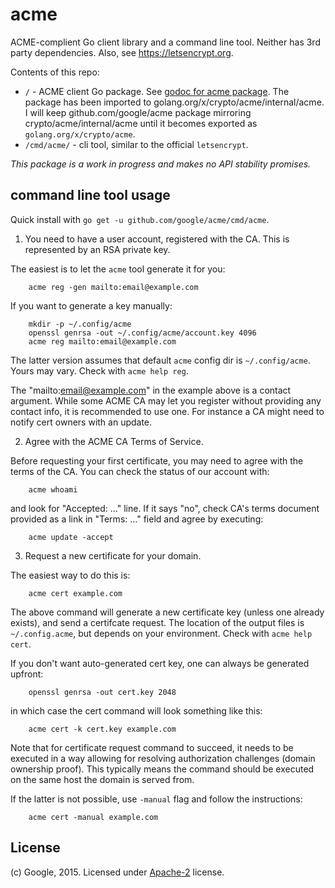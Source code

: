 # acme

ACME-complient Go client library and a command line tool. Neither has 3rd party dependencies.
Also, see https://letsencrypt.org.

Contents of this repo:

* `/` - ACME client Go package. See [godoc for acme package](https://godoc.org/github.com/google/acme).
  The package has been imported to golang.org/x/crypto/acme/internal/acme. I will keep
  github.com/google/acme package mirroring crypto/acme/internal/acme until it becomes exported
  as `golang.org/x/crypto/acme`.
* `/cmd/acme/` - cli tool, similar to the official `letsencrypt`.

*This package is a work in progress and makes no API stability promises.*

## command line tool usage

Quick install with `go get -u github.com/google/acme/cmd/acme`.

1. You need to have a user account, registered with the CA. This is represented
  by an RSA private key.

  The easiest is to let the `acme` tool generate it for you:

        acme reg -gen mailto:email@example.com

  If you want to generate a key manually:

        mkdir -p ~/.config/acme
        openssl genrsa -out ~/.config/acme/account.key 4096
        acme reg mailto:email@example.com

  The latter version assumes that default `acme` config dir is `~/.config/acme`.
  Yours may vary. Check with `acme help reg`.

  The "mailto:email@example.com" in the example above is a contact argument.
  While some ACME CA may let you register without providing any contact info,
  it is recommended to use one. For instance a CA might need to notify
  cert owners with an update.

2. Agree with the ACME CA Terms of Service.

  Before requesting your first certificate, you may need to agree with
  the terms of the CA. You can check the status of our account with:

        acme whoami

  and look for "Accepted: ..." line. If it says "no", check CA's terms document
  provided as a link in "Terms: ..." field and agree by executing:

        acme update -accept

3. Request a new certificate for your domain.

  The easiest way to do this is:

        acme cert example.com

  The above command will generate a new certificate key (unless one already exists),
  and send a certifcate request. The location of the output files is `~/.config.acme`,
  but depends on your environment. Check with `acme help cert`.

  If you don't want auto-generated cert key, one can always be generated upfront:

        openssl genrsa -out cert.key 2048

  in which case the cert command will look something like this:

        acme cert -k cert.key example.com

  Note that for certificate request command to succeed, it needs to be executed in a way
  allowing for resolving authorization challenges (domain ownership proof). This typically
  means the command should be executed on the same host the domain is served from.

  If the latter is not possible, use `-manual` flag and follow the instructions:

        acme cert -manual example.com


## License

(c) Google, 2015. Licensed under [Apache-2](LICENSE) license.
